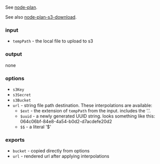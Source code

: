 See [node-plan](https://github.com/superjoe30/node-plan).

See also [node-plan-s3-download](https://github.com/superjoe30/node-plan-s3-download).

### input

  * `tempPath` - the local file to upload to s3

### output

none

### options

  * `s3Key`
  * `s3Secret`
  * `s3Bucket`
  * `url` - string file path destination. These interpolations are available:
    * `$ext` - the extension of `tempPath` from the input. includes the '.'.
    * `$uuid` - a newly generated UUID string. looks something like this: 064c06bf-84e8-4a54-b0d2-d7acdefe20d2
    * `$$` - a literal '$'

### exports

  * `bucket` - copied directly from options
  * `url` - rendered url after applying interpolations

